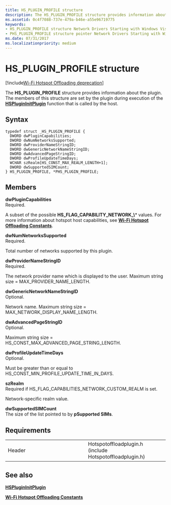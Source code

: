 ```yaml
---
title: HS_PLUGIN_PROFILE structure
description: The HS_PLUGIN_PROFILE structure provides information about the plugin. The members of this structure are set by the plugin during execution of the HSPluginInitPlugin function that is called by the host.
ms.assetid: 0c4f7088-737e-479a-b46e-a55e96719775
keywords: 
- HS_PLUGIN_PROFILE structure Network Drivers Starting with Windows Vista
- PHS_PLUGIN_PROFILE structure pointer Network Drivers Starting with Windows Vista
ms.date: 07/31/2017
ms.localizationpriority: medium
---
```


# HS\_PLUGIN\_PROFILE structure

[!include[Wi-Fi Hotspot Offloading deprecation](wi-fi-hotspot-offloading-deprecation.md)]


The **HS\_PLUGIN\_PROFILE** structure provides information about the plugin. The members of this structure are set by the plugin during execution of the [**HSPluginInitPlugin**](hsplugininitplugin.md) function that is called by the host.

Syntax
------

```ManagedCPlusPlus
typedef struct _HS_PLUGIN_PROFILE {
  DWORD dwPluginCapabilities;
  DWORD dwNumNetworksSupported;
  DWORD dwProviderNameStringID;
  DWORD dwGenericNetworkNameStringID;
  DWORD dwAdvancedPageStringID;
  DWORD dwProfileUpdateTimeDays;
  WCHAR szRealm[HS_CONST_MAX_REALM_LENGTH+1];
  DWORD dwSupportedSIMCount;
} HS_PLUGIN_PROFILE, *PHS_PLUGIN_PROFILE;
```

Members
-------

**dwPluginCapabilities**  
Required.

A subset of the possible **HS\_FLAG\_CAPABILITY\_NETWORK\_\\*** values. For more information about hotspot host capabilities, see [**Wi-Fi Hotspot Offloading Constants**](wi-fi-hotspot-offloading-constants.md).

**dwNumNetworksSupported**  
Required.

Total number of networks supported by this plugin.

**dwProviderNameStringID**  
Required.

The network provider name which is displayed to the user. Maximum string size = MAX\_PROVIDER\_NAME\_LENGTH.

**dwGenericNetworkNameStringID**  
Optional.

Network name. Maximum string size = MAX\_NETWORK\_DISPLAY\_NAME\_LENGTH.

**dwAdvancedPageStringID**  
Optional.

Maximum string size = HS\_CONST\_MAX\_ADVANCED\_PAGE\_STRING\_LENGTH.

**dwProfileUpdateTimeDays**  
Optional.

Must be greater than or equal to HS\_CONST\_MIN\_PROFILE\_UPDATE\_TIME\_IN\_DAYS.

**szRealm**  
Required if HS\_FLAG\_CAPABILITIES\_NETWORK\_CUSTOM\_REALM is set.

Network-specific realm value.

**dwSupportedSIMCount**  
The size of the list pointed to by **pSupported SIMs**.

Requirements
------------

<table>
<colgroup>
<col width="50%" />
<col width="50%" />
</colgroup>
<tbody>
<tr class="odd">
<td><p>Header</p></td>
<td>Hotspotoffloadplugin.h (include Hotspotoffloadplugin.h)</td>
</tr>
</tbody>
</table>

## See also


[**HSPluginInitPlugin**](hsplugininitplugin.md)

[**Wi-Fi Hotspot Offloading Constants**](wi-fi-hotspot-offloading-constants.md)

 

 




